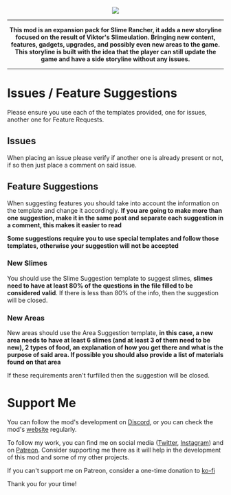 <p align="center"><a href="http://vikdisk.ricthecoder.com/" target="_blank"><img src="https://drive.google.com/uc?export=view&id=1wdsevGD3CST7KrLiCEATuUk3mead8W3I"></a></p>
<hr>
<p align="center">
<b>This mod is an expansion pack for Slime Rancher, it adds a new storyline focused on the result of Viktor's Slimeulation. Bringing new content, features, gadgets, upgrades, and possibly even new areas to the game. This storyline is built with the idea that the player can still update the game and have a side storyline without any issues.</b>
</p>
<hr>

# Issues / Feature Suggestions
Please ensure you use each of the templates provided, one for issues, another one for Feature Requests.

## Issues
When placing an issue please verify if another one is already present or not, if so then just place a comment on said issue.

## Feature Suggestions
When suggesting features you should take into account the information on the template and change it accordingly. **If you are going to make more than one suggestion, make it in the same post and separate each suggestion in a comment, this makes it easier to read**

**Some suggestions require you to use special templates and follow those templates, otherwise your suggestion will not be accepted**

### New Slimes
You should use the Slime Suggestion template to suggest slimes, **slimes need to have at least 80% of the questions in the file filled to be considered valid**. If there is less than 80% of the info, then the suggestion will be closed.

### New Areas
New areas should use the Area Suggestion template, **in this case, a new area needs to have at least 6 slimes (and at least 3 of them need to be new), 2 types of food, an explanation of how you get there and what is the purpose of said area. If possible you should also provide a list of materials found on that area**

If these requirements aren't furfilled then the suggestion will be closed.

# Support Me
You can follow the mod's development on <a href="https://discord.gg/eBPAdFw" target="_blank">Discord</a>, or you can check the mod's <a href="http://vikdisk.ricthecoder.com" target="_blank">website</a> regularly.

To follow my work, you can find me on social media (<a href="https://twitter.com/RicTheCoder" target="_blank">Twitter</a>, <a href="https://www.instagram.com/ricthecoder/" target="_blank">Instagram</a>) and on <a href="https://www.patreon.com/ricthecoder" target="_blank">Patreon</a>. Consider supporting me there as it will help in the development of this mod and some of my other projects.

If you can't support me on Patreon, consider a one-time donation to <a href="https://ko-fi.com/ricthecoder" target="_blank">ko-fi</a>

Thank you for your time!
